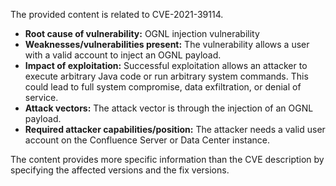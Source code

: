 The provided content is related to CVE-2021-39114.

- **Root cause of vulnerability:** OGNL injection vulnerability
- **Weaknesses/vulnerabilities present:**  The vulnerability allows a user with a valid account to inject an OGNL payload.
- **Impact of exploitation:** Successful exploitation allows an attacker to execute arbitrary Java code or run arbitrary system commands. This could lead to full system compromise, data exfiltration, or denial of service.
- **Attack vectors:** The attack vector is through the injection of an OGNL payload.
- **Required attacker capabilities/position:** The attacker needs a valid user account on the Confluence Server or Data Center instance.

The content provides more specific information than the CVE description by specifying the affected versions and the fix versions.